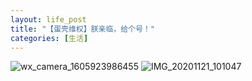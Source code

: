 ```yaml
---
layout: life_post
title: "【蛋壳维权】朕亲临，给个号！"
categories: [生活]
---
```


![wx_camera_1605923986455](https://cdn.jsdelivr.net/gh/petterobam/picture-bucket@main/vs-code/upload/imgs/wx_camera_1605923986455.jpg)
![IMG_20201121_101047](https://cdn.jsdelivr.net/gh/petterobam/picture-bucket@main/vs-code/upload/imgs/IMG_20201121_101047.jpg)